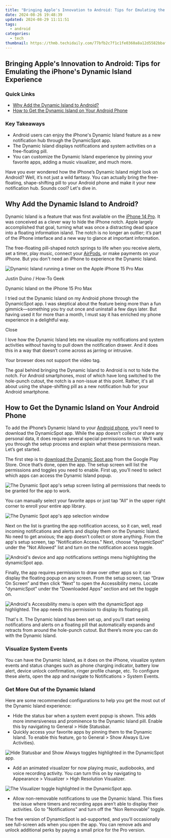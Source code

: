 ```yaml
---
title: "Bringing Apple's Innovation to Android: Tips for Emulating the iPhone's Dynamic Island Experience"
date: 2024-08-26 19:48:39
updated: 2024-08-29 11:11:51
tags:
  - android
categories:
  - tech
thumbnail: https://thmb.techidaily.com/77bfb2c7f1c1fe0360a8a12d5582bbafa6a377d533d7c690d2e56cf6d1507405.jpg
---
```


## Bringing Apple's Innovation to Android: Tips for Emulating the iPhone's Dynamic Island Experience

### Quick Links

* [Why Add the Dynamic Island to Android?](https://extra-approaches.techidaily.com/in-2024-navigating-nets-and-currents-tips-for-gopro-underwater-shots/)
* [How to Get the Dynamic Island on Your Android Phone](https://ai-driven-video-production.techidaily.com/editing-on-steroids-top-40-final-cut-pro-x-keyboard-shortcuts/)

### Key Takeaways

* Android users can enjoy the iPhone's Dynamic Island feature as a new notification hub through the DynamicSpot app.
* The Dynamic Island displays notifications and system activities on a free-floating pill.
* You can customize the Dynamic Island experience by pinning your favorite apps, adding a music visualizer, and much more.

 Have you ever wondered how the iPhone’s Dynamic Island might look on Android? Well, it’s not just a wild fantasy. You can actually bring the free-floating, shape-shifting pill to your Android phone and make it your new notification hub. Sounds cool? Let's dive in.

##  Why Add the Dynamic Island to Android?

 Dynamic Island is a feature that was first available on the [iPhone 14 Pro](https://youtube-blog.techidaily.com/-up-the-screen-techniques-for-stunning-youtube-visuals/). It was conceived as a clever way to hide the iPhone notch. Apple largely accomplished that goal, turning what was once a distracting dead space into a floating information island. The notch is no longer an outlier; it’s part of the iPhone interface and a new way to glance at important information.

 The free-floating pill-shaped notch springs to life when you receive alerts, set a timer, play music, connect your [AirPods](https://android-unlock.techidaily.com/in-2024-how-to-show-wi-fi-password-on-vivo-v27-pro-by-drfone-android/), or make payments on your iPhone. But you don't need an iPhone to experience the Dynamic Island.

![Dynamic Island running a timer on the Apple iPhone 15 Pro Max](https://static1.howtogeekimages.com/wordpress/wp-content/uploads/wm/2023/11/dynamic-island-running-a-timer-on-the-apple-iphone-15-pro-max.jpg) 

Justin Duino / How-To Geek

Dynamic Island on the iPhone 15 Pro Max

 I tried out the Dynamic Island on my Android phone through the DynamicSpot app. I was skeptical about the feature being more than a fun gimmick—something you try out once and uninstall a few days later. But having used it for more than a month, I must say it has enriched my phone experience in a delightful way.

Close 

 I love how the Dynamic Island lets me visualize my notifications and system activities without having to pull down the notification drawer. And it does this in a way that doesn’t come across as jarring or intrusive.

Your browser does not support the video tag. 

 The goal behind bringing the Dynamic Island to Android is not to hide the notch. For Android smartphones, most of which have long switched to the hole-punch cutout, the notch is a non-issue at this point. Rather, it's all about using the shape-shifting pill as a new notification hub for your Android smartphone.

##  How to Get the Dynamic Island on Your Android Phone

 To add the iPhone’s Dynamic Island to your [Android phone](https://twitter-videos.techidaily.com/hot-takes-highlight-twitters-trending-topics-for-2024/), you’ll need to download the DynamicSpot app. While the app doesn’t collect or share any personal data, it does require several special permissions to run. We’ll walk you through the setup process and explain what these permissions mean. Let’s get started.

 The first step is to [download the Dynamic Spot app](https://www.anrdoezrs.net/links/3607085/type/dlg/sid/UUhtgUeUpU2002388/https://play.google.com/store/apps/details?id=com.jamworks.dynamicspot&hl=en&gl=US&pli=1) from the Google Play Store. Once that’s done, open the app. The setup screen will list the permissions and toggles you need to enable. First up, you’ll need to select which apps can access the Dynamic Island popup.

![The Dynamic Spot app's setup screen listing all permissions that needs to be granted for the app to work.](https://static1.howtogeekimages.com/wordpress/wp-content/uploads/2024/03/dynamic-spot-app-1.png) 

 You can manually select your favorite apps or just tap “All” in the upper right corner to enroll your entire app library.

![The Dynamic Spot app's app selection window](https://static1.howtogeekimages.com/wordpress/wp-content/uploads/2024/03/dynamic-spot-app-2.png) 

 Next on the list is granting the app notification access, so it can, well, read incoming notifications and alerts and display them on the Dynamic Island. No need to get anxious; the app doesn’t collect or store anything. From the app's setup screen, tap "Notification Access." Next, choose "dynamicSpot" under the "Not Allowed" list and turn on the notification access toggle.

![Android's device and app notifications settings menu highlighting the dynamicSpot app.](https://static1.howtogeekimages.com/wordpress/wp-content/uploads/2024/03/dynamic-spot-app-7-1.png) 

 Finally, the app requires permission to draw over other apps so it can display the floating popup on any screen. From the setup screen, tap “Draw On Screen” and then click “Next” to open the Accessibility menu. Locate "dynamicSpot" under the "Downloaded Apps" section and set the toggle on.

![Android's Accessbility menu is open with the dynamicSpot app highlighted. The app needs this permission to display its floating pill.](https://static1.howtogeekimages.com/wordpress/wp-content/uploads/2024/03/dynamic-spot-app-9.png) 

 That's it. The Dynamic Island has been set up, and you’ll start seeing notifications and alerts on a floating pill that automatically expands and retracts from around the hole-punch cutout. But there’s more you can do with the Dynamic Island.

###  Visualize System Events

 You can have the Dynamic Island, as it does on the iPhone, visualize system events and status changes such as phone charging indicator, battery low alert, device unlock confirmation, ringer profile change, etc. To configure these alerts, open the app and navigate to Notifications > System Events.

###  Get More Out of the Dynamic Island

 Here are some recommended configurations to help you get the most out of the Dynamic Island experience:

* Hide the status bar when a system event popup is shown. This adds more immersiveness and prominence to the Dynamic Island pill. Enable this by navigating to General > Hide Statusbar.
* Quickly access your favorite apps by pinning them to the Dynamic Island. To enable this feature, go to General > Show Always (Live Activities).

![Hide Statusbar and Show Always toggles highlighted in the DynamicSpot app.](https://static1.howtogeekimages.com/wordpress/wp-content/uploads/2024/03/dynamic-spot-app-1-1.png) 

* Add an animated visualizer for now playing music, audiobooks, and voice recording activity. You can turn this on by navigating to Appearance > Visualizer > High Resolution Visualizer.

![The Visualizer toggle highlighted in the DynamicSpot app.](https://static1.howtogeekimages.com/wordpress/wp-content/uploads/2024/03/dynamic-spot-app-2-1.png) 

* Allow non-removable notifications to use the Dynamic Island. This fixes the issue where timers and recording apps aren’t able to display their activities. Go to "Notifications" and turn off the “Non Removable” toggle.

 The free version of DynamicSpot is ad-supported, and you’ll occasionally see full-screen ads when you open the app. You can remove ads and unlock additional perks by paying a small price for the Pro version.

<ins class="adsbygoogle"
     style="display:block"
     data-ad-format="autorelaxed"
     data-ad-client="ca-pub-7571918770474297"
     data-ad-slot="1223367746"></ins>



<ins class="adsbygoogle"
     style="display:block"
     data-ad-client="ca-pub-7571918770474297"
     data-ad-slot="8358498916"
     data-ad-format="auto"
     data-full-width-responsive="true"></ins>
